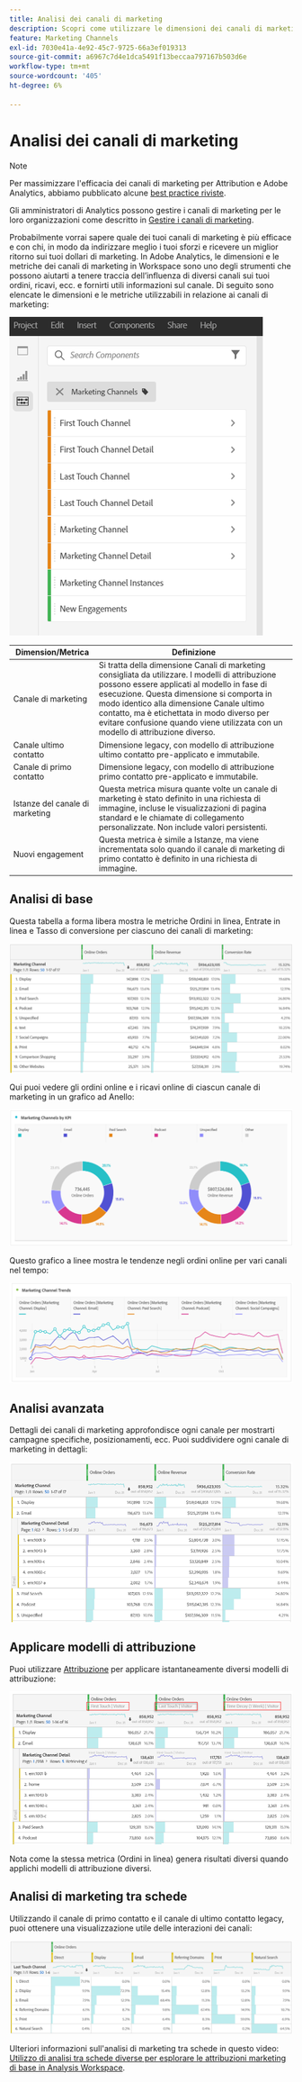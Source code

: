 ```yaml
---
title: Analisi dei canali di marketing
description: Scopri come utilizzare le dimensioni dei canali di marketing in Workspace.
feature: Marketing Channels
exl-id: 7030e41a-4e92-45c7-9725-66a3ef019313
source-git-commit: a6967c7d4e1dca5491f13beccaa797167b503d6e
workflow-type: tm+mt
source-wordcount: '405'
ht-degree: 6%

---
```


# Analisi dei canali di marketing

>[!NOTE]
>
>Per massimizzare l&#39;efficacia dei canali di marketing per Attribution e Adobe Analytics, abbiamo pubblicato alcune [best practice riviste](/help/components/c-marketing-channels/mchannel-best-practices.md).
>
>Gli amministratori di Analytics possono gestire i canali di marketing per le loro organizzazioni come descritto in [Gestire i canali di marketing](/help/admin/tools/manage-rs/edit-settings/marketing-channels/c-channels.md).

Probabilmente vorrai sapere quale dei tuoi canali di marketing è più efficace e con chi, in modo da indirizzare meglio i tuoi sforzi e ricevere un miglior ritorno sui tuoi dollari di marketing. In Adobe Analytics, le dimensioni e le metriche dei canali di marketing in Workspace sono uno degli strumenti che possono aiutarti a tenere traccia dell’influenza di diversi canali sui tuoi ordini, ricavi, ecc. e fornirti utili informazioni sul canale. Di seguito sono elencate le dimensioni e le metriche utilizzabili in relazione ai canali di marketing:

![](assets/mc-dims.png)

| Dimension/Metrica | Definizione |
| --- | --- |
| Canale di marketing | Si tratta della dimensione Canali di marketing consigliata da utilizzare. I modelli di attribuzione possono essere applicati al modello in fase di esecuzione. Questa dimensione si comporta in modo identico alla dimensione Canale ultimo contatto, ma è etichettata in modo diverso per evitare confusione quando viene utilizzata con un modello di attribuzione diverso. |
| Canale ultimo contatto | Dimensione legacy, con modello di attribuzione ultimo contatto pre-applicato e immutabile. |
| Canale di primo contatto | Dimensione legacy, con modello di attribuzione primo contatto pre-applicato e immutabile. |
| Istanze del canale di marketing | Questa metrica misura quante volte un canale di marketing è stato definito in una richiesta di immagine, incluse le visualizzazioni di pagina standard e le chiamate di collegamento personalizzate. Non include valori persistenti. |
| Nuovi engagement | Questa metrica è simile a Istanze, ma viene incrementata solo quando il canale di marketing di primo contatto è definito in una richiesta di immagine. |

## Analisi di base

Questa tabella a forma libera mostra le metriche Ordini in linea, Entrate in linea e Tasso di conversione per ciascuno dei canali di marketing:

![](assets/mc-viz1.png)

Qui puoi vedere gli ordini online e i ricavi online di ciascun canale di marketing in un grafico ad Anello:

![](assets/mc-viz2.png)

Questo grafico a linee mostra le tendenze negli ordini online per vari canali nel tempo:

![](assets/mc-viz3.png)

## Analisi avanzata

Dettagli dei canali di marketing approfondisce ogni canale per mostrarti campagne specifiche, posizionamenti, ecc. Puoi suddividere ogni canale di marketing in dettagli:

![](assets/mc-viz4.png)

## Applicare modelli di attribuzione

Puoi utilizzare [Attribuzione](/help/analyze/analysis-workspace/attribution/overview.md) per applicare istantaneamente diversi modelli di attribuzione:

![](assets/mc-viz5.png)

Nota come la stessa metrica (Ordini in linea) genera risultati diversi quando applichi modelli di attribuzione diversi.

## Analisi di marketing tra schede

Utilizzando il canale di primo contatto e il canale di ultimo contatto legacy, puoi ottenere una visualizzazione utile delle interazioni dei canali:

![](assets/mc-viz6.png)

Ulteriori informazioni sull&#39;analisi di marketing tra schede in questo video: [Utilizzo di analisi tra schede diverse per esplorare le attribuzioni marketing di base in Analysis Workspace](https://experienceleague.adobe.com/docs/analytics-learn/tutorials/analysis-workspace/attribution-iq/using-cross-tab-analysis-to-explore-basic-marketing-attribution-in-analysis-workspace.html?lang=it).
